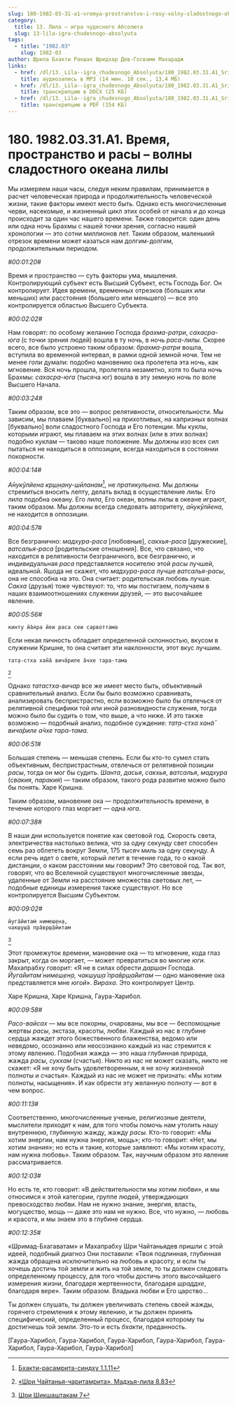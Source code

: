 ```yaml
---
slug: 180-1982-03-31-a1-vremya-prostranstvo-i-rasy-volny-sladostnogo-okeana-lily
category:
  title: 13. Лила — игра чудесного Абсолюта
  slug: 13-lila-igra-chudesnogo-absolyuta
tags:
  - title: "1982.03"
    slug: 1982-03
author: Шрила Бхакти Ракшак Шридхар Дев-Госвами Махарадж
links:
  - href: /dl/13._Lila--igra_chudesnogo_Absolyuta/180_1982.03.31.A1_SridharMj_Vremja_prostranstvo_i_rasy_%E2%80%93_volny_sladostnogo_okeana_lily.mp3
    title: аудиозапись в MP3 (14 мин. 10 сек., 13,4 МБ)
  - href: /dl/13._Lila--igra_chudesnogo_Absolyuta/180_1982.03.31.A1_SridharMj_Vremja_prostranstvo_i_rasy_-_volny_sladostnogo_okeana_lily.docx
    title: транскрипцию в DOCX (25 КБ)
  - href: /dl/13._Lila--igra_chudesnogo_Absolyuta/180_1982.03.31.A1_SridharMj_Vremja_prostranstvo_i_rasy_-_volny_sladostnogo_okeana_lily.pdf
    title: транскрипцию в PDF (154 КБ)
---
```


# 180. 1982.03.31.A1. Время, пространство и расы – волны сладостного океана лилы

Мы измеряем наши часы, следуя неким правилам, принимается в расчет человеческая природа и продолжительность человеческой жизни, такие факторы имеют место быть. Однако есть многочисленные черви, насекомые, и жизненный цикл этих особей от начала и до конца происходит за один час нашего времени. Также говорится: один день или одна ночь Брахмы с нашей точки зрения, согласно нашей хронологии — это сотни миллионов лет. Таким образом, маленький отрезок времени может казаться нам долгим-долгим, продолжительным периодом.

*#00:01:20#*

Время и пространство — суть факторы ума, мышления. Контролирующий субъект есть Высший Субъект, есть Господь Бог. Он контролирует. Идея времени, временных отрезков (больших или меньших) или расстояния (большего или меньшего) — все это контролируется областью Высшего Субъекта.

*#00:02:02#*

Нам говорят: по особому желанию Господа *брахма-ратри*, *сахасра-юга* (с точки зрения людей) вошла в ту ночь, в ночь *раса-лилы.* Скорее всего, все было устроено таким образом: *брахма-ратри* вошла, вступила во временной интервал, в рамки одной земной ночи. Тем не менее *гопи* думали: подобно мановению ока пролетела эта ночь, как мгновение. Вся ночь прошла, пролетела незаметно, хотя то была ночь Брахмы: *сахасра-юга* (тысяча юг) вошла в эту земную ночь по воле Высшего Начала.

*#00:03:24#*

Таким образом, все это — вопрос релятивности, относительности. Мы зависим, мы плаваем [буквально] на прихотливых, на капризных волнах [буквально] воли сладостного Господа и Его потенции. Мы куклы, которыми играют, мы плаваем на этих волнах (или в этих волнах) подобно куклам — таково наше положение. Мы должны изо всех сил пытаться не находиться в оппозиции, всегда находиться в состоянии покорности.

*#00:04:14#*

*А̄нукӯлйена кр̣ш̣н̣ану-шӣланам̇*[^_ftn1], не *пратикульена.* Мы должны стремиться вносить лепту, делать вклад в осуществление *лилы.* Его *лила* подобна океану. Его *лила*, Его океан, волны *лилы* в океане играют, таким образом. Мы должны всегда следовать авторитету, *а̄нукӯлйена*, не находится в оппозиции.

*#00:04:57#*

Все безгранично: *мадхура-раса* [любовные], *сакхья-раса* [дружеские], *ватсалья-раса* [родительские отношения]. Все, что связано, что находится в релятивности безграничного, все безгранично, и индивидуальная *раса* представляется носителю этой *расы* лучшей, идеальной. Яшода не скажет, что *мадхура-раса* лучше *ватсалья-расы*, она не способна на это. Она считает: родительская любовь лучше. *Сакха* (друзья) тоже чувствуют: то, что мы постигаем, получаем в наших взаимоотношениях служении друзей, — это высочайшее явление.

*#00:05:56#*

    кинту йа̄н̇ра йеи раса сеи сарвоттама

Если некая личность обладает определенной склонностью, вкусом в служении Кришне, то она считает эти наклонности, этот вкус лучшим.

    тат̣а-стха хан̃а̄ вича̄риле а̄чхе тара-тама
[^_ftn2]

Однако *татастха-вичар* все же имеет место быть, объективный сравнительный анализ. Если бы было возможно сравнивать, анализировать беспристрастно, если возможно было бы отвлечься от релятивной специфики той или иной разновидности служения, тогда можно было бы судить о том, что выше, а что ниже. И это также возможно — подобный анализ, подобное суждение: *тат̣а-стха хан̃а̄ вича̄риле а̄чхе тара-тама*.

*#00:06:51#*

Большая степень — меньшая степень. Если бы кто-то сумел стать объективным, беспристрастным, отвлечься от релятивной позиции *расы*, тогда он мог бы судить. *Шанта*, *дасья*, *сакхья*, *ватсалья*, *мадхура* (*свакия*, *паракия*) — таким образом, такого рода развитие можно было бы понять. Харе Кришна.

Таким образом, мановение ока — продолжительность времени, в течение которого глаз моргает — одна *юга*.

*#00:07:38#*

В наши дни используется понятие как световой год. Скорость света, электричества настолько велика, что за одну секунду свет способен семь раз облететь вокруг Земли, 175 тысяч миль за одну секунду. А если речь идет о свете, который летит в течение года, то о какой дистанции, о каком расстоянии мы говорим? Это световой год. Так вот, говорят, что во Вселенной существуют многочисленные звезды, удаленные от Земли на расстояние множества световых лет, — подобные единицы измерения также существуют. Но все контролируется Высшим Субъектом.

*#00:09:02#*

    йуга̄йитам̇ нимеш̣ен̣а,
    чакш̣уш̣а̄ пра̄вр̣ш̣а̄йитам
[^_ftn3]

Этот промежуток времени, мановение ока — то мгновение, кода глаз закрыт, когда он моргает, — может превратиться во многие *юги.* Махапрабху говорит: «Я не в силах обрести *даршан* Господа. *Йуга̄йитам̇ нимеш̣ен̣а, чакш̣уш̣а̄ пра̄вр̣ш̣а̄йитам* — одно мановение ока представляется мне *югой*». *Вираха*. Это контролирует Центр.

Харе Кришна, Харе Кришна, Гаура-Харибол.

*#00:09:58#*

*Расо-вайсах* — мы все покорны, очарованы, мы все — беспомощные жертвы *расы*, экстаза, красоты, любви. Каждый из нас в глубине сердца жаждет этого божественного блаженства, ведомо или неведомо, осознанно или неосознанно каждый из нас стремится к этому явлению. Подобная жажда — это наша глубинная природа, жажда *расы*, *сукхам* (счастья). Никто из нас не может сказать, никто не скажет: «Я не хочу быть удовлетворенным, я не хочу жизненной полноты и счастья». Каждый из нас не может не признать: «Мы хотим полноты, насыщения». И как обрести эту желанную полноту — вот в чем вопрос.

*#00:11:13#*

Соответственно, многочисленные ученые, религиозные деятели, мыслители приходят к нам, для того чтобы помочь нам утолить нашу внутреннюю, глубинную жажду, жажду *расы.* Кто-то говорит: «Мы хотим энергии, нам нужна энергия, мощь»; кто-то говорит: «Нет, мы хотим знания»; но есть и такие, которые заявляют: «Мы хотим красоту, нам нужна любовь». Таким образом. Так, научным образом это явление рассматривается.

*#00:12:03#*

Но есть те, кто говорит: «В действительности мы хотим любви», и мы относимся к этой категории, группе людей, утверждающих превосходство любви. Нам не нужно знание, энергия, власть, могущество, мощь — даже это нам не нужно. Все, что нужно, — любовь и красота, и мы знаем это в глубине сердца.

*#00:12:35#*

«Шримад-Бхагаватам» и Махапрабху Шри Чайтаньядев пришли с этой идеей, подобный диагноз Они поставили: «Твоя подлинная, глубинная жажда обращена исключительно на любовь и красоту, и если ты хочешь достичь той земли и жить на той земле, то ты должен следовать определенному процессу, для того чтобы достичь этого высочайшего измерения жизни, благодаря жертвенности, благодаря *шраддхе*, благодаря вере». Таким образом. Владыка любви и Его царство…

Ты должен слушать, ты должен увеличивать степень своей жажды, горячего стремления к этому явлению, и ты должен принять специфический, определенный процесс, благодаря которому ты достигнешь той земли. Это-то и есть *бхакти*, преданность.

[Гаура-Харибол, Гаура-Харибол, Гаура-Харибол, Гаура-Харибол, Гаура-Харибол, Гаура-Харибол, Гаура-Харибол]



[^_ftn1]: [Бхакти-расамрита-синдху 1.1.11](../notes/bhakti-rasamrita-sindhu/bhakti-rasamrita-sindhu-1-1-11.md)

[^_ftn2]: [«Шри Чайтанья-чаритамрита», Мадхья-лила 8.83](../notes/shri-chajtanya-charitamrita-madhya-lila/shri-chajtanya-charitamrita-madhya-lila-8-83.md)

[^_ftn3]: [Шри Шикшаштакам 7](../notes/shri-shikshashtakam/shri-shikshashtakam-7.md)
